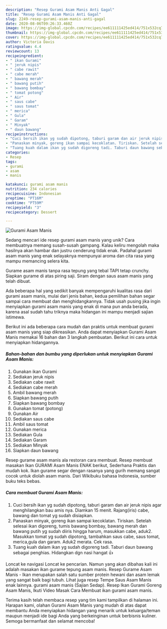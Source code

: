 ```yaml
---
description: "Resep Gurami Asam Manis Anti Gagal"
title: "Resep Gurami Asam Manis Anti Gagal"
slug: 2249-resep-gurami-asam-manis-anti-gagal
date: 2020-08-06T09:26:33.460Z
image: https://img-global.cpcdn.com/recipes/ee611111425ed414/751x532cq70/gurami-asam-manis-foto-resep-utama.jpg
thumbnail: https://img-global.cpcdn.com/recipes/ee611111425ed414/751x532cq70/gurami-asam-manis-foto-resep-utama.jpg
cover: https://img-global.cpcdn.com/recipes/ee611111425ed414/751x532cq70/gurami-asam-manis-foto-resep-utama.jpg
author: Victoria Davis
ratingvalue: 4.4
reviewcount: 13
recipeingredient:
- " ikan Gurami"
- " jeruk nipis"
- " cabe rawit"
- " cabe merah"
- " bawang merah"
- " bawang putih"
- " bawang bombay"
- " tomat potong"
- " Air"
- " saus cabe"
- " saus tomat"
- " merica"
- " Gula"
- " Garam"
- " Minyak"
- " daun bawang"
recipeinstructions:
- "Cuci bersih ikan yg sudah dipotong, taburi garam dan air jeruk nipis agar menghilangkan bau amis nya. Diamkan 15 menit. Rajang(iris) cabe, bawang dan tomat yg sudah disiapkan."
- "Panaskan minyak, goreng ikan sampai kecoklatan. Tiriskan. Setelah selesai ikan digoreng, tumis bawang bombay, bawang merah dan bawang putih yg sudah diiris hingga harum, masukkan cabe, aduk2. Masukkan tomat yg sudah dipotong, tambahkan saus cabe, saus tomat, merica,gula dan garam. Aduk2 merata. Cek rasa."
- "Tuang kuah dalam ikan yg sudah digoreng tadi. Taburi daun bawang sebagai penghias. Hidangkan dgn nasi hangat 👍"
categories:
- Resep
tags:
- gurami
- asam
- manis

katakunci: gurami asam manis 
nutrition: 234 calories
recipecuisine: Indonesian
preptime: "PT16M"
cooktime: "PT59M"
recipeyield: "3"
recipecategory: Dessert

---
```



![Gurami Asam Manis](https://img-global.cpcdn.com/recipes/ee611111425ed414/751x532cq70/gurami-asam-manis-foto-resep-utama.jpg)

Sedang mencari ide resep gurami asam manis yang unik? Cara membuatnya memang susah-susah gampang. Kalau keliru mengolah maka hasilnya akan hambar dan justru cenderung tidak enak. Padahal gurami asam manis yang enak selayaknya mempunyai aroma dan cita rasa yang mampu memancing selera kita.

Gurame asam manis tanpa rasa tepung yang tebal TAPI tetap crunchy. Siapkan gurame di atas piring saji. Siram dengan saus asam manis yang telah dibuat.

Ada beberapa hal yang sedikit banyak mempengaruhi kualitas rasa dari gurami asam manis, mulai dari jenis bahan, kedua pemilihan bahan segar sampai cara membuat dan menghidangkannya. Tidak usah pusing jika ingin menyiapkan gurami asam manis yang enak di mana pun anda berada, karena asal sudah tahu triknya maka hidangan ini mampu menjadi sajian istimewa.


Berikut ini ada beberapa cara mudah dan praktis untuk membuat gurami asam manis yang siap dikreasikan. Anda dapat menyiapkan Gurami Asam Manis memakai 16 bahan dan 3 langkah pembuatan. Berikut ini cara untuk menyiapkan hidangannya.

<!--inarticleads1-->

##### Bahan-bahan dan bumbu yang diperlukan untuk menyiapkan Gurami Asam Manis:

1. Gunakan  ikan Gurami
1. Sediakan  jeruk nipis
1. Sediakan  cabe rawit
1. Sediakan  cabe merah
1. Ambil  bawang merah
1. Siapkan  bawang putih
1. Siapkan  bawang bombay
1. Gunakan  tomat (potong)
1. Gunakan  Air
1. Sediakan  saus cabe
1. Ambil  saus tomat
1. Gunakan  merica
1. Sediakan  Gula
1. Sediakan  Garam
1. Sediakan  Minyak
1. Siapkan  daun bawang


Resep gurame asam manis ala restoran cara membuat. Resep membuat masakan Ikan GURAMI Asam Manis ENAK berikut, Sederhana Praktis dan mudah kok. Ikan gurame segar dengan rasanya yang gurih memang sangat cocok untuk diolah asam manis. Dari Wikibuku bahasa Indonesia, sumber buku teks bebas. 

<!--inarticleads2-->

##### Cara membuat Gurami Asam Manis:

1. Cuci bersih ikan yg sudah dipotong, taburi garam dan air jeruk nipis agar menghilangkan bau amis nya. Diamkan 15 menit. Rajang(iris) cabe, bawang dan tomat yg sudah disiapkan.
1. Panaskan minyak, goreng ikan sampai kecoklatan. Tiriskan. Setelah selesai ikan digoreng, tumis bawang bombay, bawang merah dan bawang putih yg sudah diiris hingga harum, masukkan cabe, aduk2. Masukkan tomat yg sudah dipotong, tambahkan saus cabe, saus tomat, merica,gula dan garam. Aduk2 merata. Cek rasa.
1. Tuang kuah dalam ikan yg sudah digoreng tadi. Taburi daun bawang sebagai penghias. Hidangkan dgn nasi hangat 👍


Loncat ke navigasi Loncat ke pencarian. Namun yang akan dibahas kali ini adalah masakan ikan gurame tepung asam manis. Resep Gurame Asam Manis - Ikan merupakan salah satu sumber protein hewani dan asam lemak yang sangat baik bagi tubuh. Lihat juga resep Tempe Saus Asam Manis enak lainnya. gurami asam manis (Sajian Sedap). Resep Ikan Gurami Goreng Asam Manis, Ikuti Video Masak Cara Membuat ikan gurami asam manis. 

Terima kasih telah membaca resep yang tim kami tampilkan di halaman ini. Harapan kami, olahan Gurami Asam Manis yang mudah di atas dapat membantu Anda menyiapkan hidangan yang menarik untuk keluarga/teman maupun menjadi ide bagi Anda yang berkeinginan untuk berbisnis kuliner. Semoga bermanfaat dan selamat mencoba!
